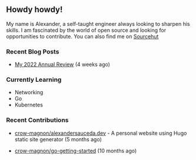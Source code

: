 ## Howdy howdy!

My name is Alexander, a self-taught engineer always looking to sharpen his skills. I am fascinated by the world of open source and looking for opportunities to contribute. You can also find me on [Sourcehut](https://sr.ht/~crow-magnon/)

### Recent Blog Posts

 - [My 2022 Annual Review](https://alexandersauceda.dev/posts/annual-review/) (4 weeks ago)


### Currently Learning
- Networking
- Go
- Kubernetes

### Recent Contributions

- [crow-magnon/alexandersauceda.dev](https://github.com/crow-magnon/alexandersauceda.dev) - A personal website using Hugo static site generator (5 months ago)

- [crow-magnon/go-getting-started](https://github.com/crow-magnon/go-getting-started) (10 months ago)


